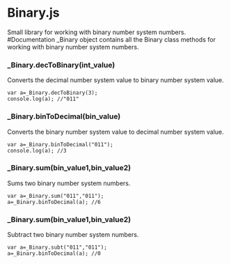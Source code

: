 # Binary.js 
Small library for working with binary number system numbers. 
#Documentation
_Binary object contains all the Binary class methods for working with binary number system numbers.
<br>
<h3>_Binary.decToBinary(int_value)</h3>
Converts the decimal number system value to binary number system value.
<br>
<code>
var a=_Binary.decToBinary(3);
console.log(a); //"011"
</code>
<h3>_Binary.binToDecimal(bin_value)</h3>
Converts the binary number system value to decimal number system value.
<br>
<code>
var a=_Binary.binToDecimal("011");
console.log(a); //3
</code>
<h3>_Binary.sum(bin_value1,bin_value2)</h3>
Sums two binary number system numbers.<br>
<code>
var a=_Binary.sum("011","011");
a=_Binary.binToDecimal(a); //6
</code>
<h3>_Binary.sum(bin_value1,bin_value2)</h3>
Subtract two binary number system numbers.<br>
<code>
var a=_Binary.subt("011","011");
a=_Binary.binToDecimal(a); //0
</code>

